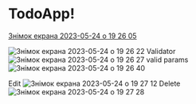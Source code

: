 # TodoApp!
[Знімок екрана 2023-05-24 о 19 26 05](https://github.com/DeM1-off/TodoApp/assets/52733818/cbb637bf-aaa4-429b-9165-d1b1c9da375b)

![Знімок екрана 2023-05-24 о 19 26 22](https://github.com/DeM1-off/TodoApp/assets/52733818/c9c93077-8393-4386-ad1c-0423ea4e8ecc)
Validator
![Знімок екрана 2023-05-24 о 19 26 27](https://github.com/DeM1-off/TodoApp/assets/52733818/876e0cdb-dcd7-4b77-9bf8-5b62a4997d78)
valid params
![Знімок екрана 2023-05-24 о 19 26 40](https://github.com/DeM1-off/TodoApp/assets/52733818/eabc7ce6-28af-4cc4-a730-08945a2d5f0f)

Edit
![Знімок екрана 2023-05-24 о 19 27 12](https://github.com/DeM1-off/TodoApp/assets/52733818/a5e5d05b-5740-4d59-af61-e21295304439)
Delete
![Знімок екрана 2023-05-24 о 19 27 28](https://github.com/DeM1-off/TodoApp/assets/52733818/96d3c0f0-bc72-4a6b-a047-eb56231fc661)
